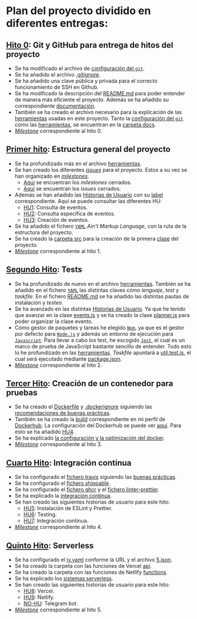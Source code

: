 # Plan del proyecto dividido en diferentes entregas:

## [Hito 0](https://jj.github.io/IV/documentos/proyecto/0.Repositorio): Git y GitHub para entrega de hitos del proyecto

-   Se ha modificado el archivo de [configuración del `git`](/docs/git.md).
-   Se ha añadido el archivo [.gitignore](../.gitignore).
-   Se ha añadido una clave pública y privada para el correcto funcionamiento de SSH en Github.
-   Se ha modificado la descripción del [README.md](../README.md) para poder entender de manera más eficiente el proyecto. Además se ha añadido su correspondiente [documentación](https://nikitastetskiy.github.io/micro-calendario/).
-   También se ha creado el archivo necesario para la explicación de las [herramientas](/docs/herramientas.md) usadas en este proyecto. Tanto la [configuración del `git`](/docs/git.md) cómo las [herramientas](/docs/herramientas.md), se encuentran en la [carpeta docs](/docs).
-   [_Milestone_](https://github.com/nikitastetskiy/micro-calendario/milestone/1) correspondiente al hito 0.

## [Primer hito](https://jj.github.io/IV/documentos/proyecto/1.Infraestructura): Estructura general del proyecto

-   Se ha profundizado más en el archivo [herramientas](/docs/herramientas.md).
-   Se han creado los diferentes [_issues_](https://github.com/nikitastetskiy/micro-calendario/issues) para el proyecto. Estos a su vez se han organizado en [_milestones_](https://github.com/nikitastetskiy/micro-calendario/milestones).
    -   [Aquí](https://github.com/nikitastetskiy/micro-calendario/milestones?state=closed) se encuentran los _milestones_ cerrados.
    -   [Aquí](https://github.com/nikitastetskiy/micro-calendario/issues?q=is%3Aissue+is%3Aclosed) se encuentran los _issues_ cerrados.
-   Además se han añadido las [Historias de Usuario](https://github.com/nikitastetskiy/micro-calendario/milestone/4) con su [label](https://github.com/nikitastetskiy/micro-calendario/issues?q=is%3Aopen+is%3Aissue+label%3Auser-stories) correspondiente. Aquí se puede consultar las diferentes HU:
    -   [HU1](https://github.com/nikitastetskiy/micro-calendario/issues/4): Consulta de eventos.
    -   [HU2](https://github.com/nikitastetskiy/micro-calendario/issues/5): Consulta específica de eventos.
    -   [HU3](https://github.com/nikitastetskiy/micro-calendario/issues/6): Creación de eventos.
-   Se ha añadido el fichero [`YAML`](../iv.yaml) _Ain't Markup Language_, con la ruta de la estructura del proyecto.
-   Se ha creado la [carpeta src](/src) para la creación de la primera [clase](/src/eventscalendar) del proyecto.
-   [_Milestone_](https://github.com/nikitastetskiy/micro-calendario/milestone/2) correspondiente al hito 1.

## [Segundo Hito](https://jj.github.io/IV/documentos/proyecto/2.Tests): Tests

-   Se ha profundizado de nuevo en el archivo [herramientas](/docs/herramientas.md). También se ha añadido en el fichero [`YAML`](../iv.yaml) las distintas claves cómo _lenguaje_, _test_ y _taskfile_. En el fichero [README.md](../README.md) se ha añadido las distintas pautas de instalación y _testeo_.
-   Se ha avanzado en las distintas [Historias de Usuario](https://github.com/nikitastetskiy/micro-calendario/milestone/4). Ya que he tenido que avanzar en la clase [events.js](/src/eventscalendar/events.js) y se ha creado la clase [planner.js](/src/eventscalendar/planner.js) para poder organizar la clase evento.
-   Cómo gestor de paquetes y tareas he elegido [`Npm`](https://www.npmjs.com), ya que es el gestor por defecto para [`Node.js`](https://nodejs.org/es/) y además un entorno de ejecución para [`Javascript`](https://es.wikipedia.org/wiki/JavaScript). Para llevar a cabo los test, he escogido [`Jest`](https://jestjs.io/es-ES/), el cual es un marco de prueba de JavaScript bastante sencillo de entender. Todo esto lo he profundizado en las [herramientas](/docs/herramientas.md). _Taskfile_ apuntará a [util.test.js](../test/util.test.js), el cual será ejecutado mediante [package.json](../package.json).
-   [_Milestone_](https://github.com/nikitastetskiy/micro-calendario/milestone/3) correspondiente al hito 2.

## [Tercer Hito](http://jj.github.io/IV/documentos/proyecto/3.Docker): Creación de un contenedor para pruebas

-   Se ha creado el [Dockerfile](../Dockerfile) y [.dockerignore](../.dockerignore) siguiendo las [recomendaciones de buenas prácticas](https://docs.docker.com/engine/reference/builder/).
-   También se ha creado la [build](https://hub.docker.com/r/nikitastetskiy/micro-calendario/builds) correspondiente en mi perfil de [Dockerhub](https://hub.docker.com/u/nikitastetskiy). La configuración del Dockerhub se puede ver [aquí](../docs/herramientas.md). Para esto se ha añadido [HU4](https://github.com/nikitastetskiy/micro-calendario/issues/14).
-   Se ha explicado [la configuración y la optimización del docker](/docs/herramientas.md).
-   [_Milestone_](https://github.com/nikitastetskiy/micro-calendario/milestone/6) correspondiente al hito 3.

## [Cuarto Hito](http://jj.github.io/IV/documentos/proyecto/4.CI): Integración continua

-   Se ha configurado el [fichero travis](../.travis.yml) siguiendo las [buenas prácticas](https://docs.travis-ci.com/user/languages/minimal-and-generic/#minimal).
-   Se ha configurado el [fichero shippable](../shippable.yml).
-   Se ha configurado el [fichero ghcr](../.github/workflows/ghcr.yml) y el [fichero linter-prettier](../.github/workflows/lint-prettier.yml).
-   Se ha explicado la [integración continua](/docs/herramientas.md).
-   Se han creado las siguientes historias de usuario para este hito:
    -   <a href="https://github.com/nikitastetskiy/micro-calendario/issues/16">HU5</a>: Instalación de ESLint y Prettier.
    -   <a href="https://github.com/nikitastetskiy/micro-calendario/issues/17">HU6</a>: Testing.
    -   <a href="https://github.com/nikitastetskiy/micro-calendario/issues/18">HU7</a>: Integración continua.
-   [_Milestone_](https://github.com/nikitastetskiy/micro-calendario/milestone/7) correspondiente al hito 4.

## [Quinto Hito](http://jj.github.io/IV/documentos/proyecto/5.Serverless): Serverless

-   Se ha configurado el [iv.yaml](../iv.yaml) conforme la URL y el archivo [5.json](../5.json).
-   Se ha creado la carpeta con las funciones de Vercel [api](../api).
-   Se ha creado la carpeta con las funciones de Netlify [functions](../functions).
-   Se ha explicado los [sistemas serverless](/docs/herramientas.md).
-   Se han creado las siguientes historias de usuario para este hito:
    -   <a href="https://github.com/nikitastetskiy/micro-calendario/issues/19">HU8</a>: Vercel.
    -   <a href="https://github.com/nikitastetskiy/micro-calendario/issues/20">HU9</a>: Netlify.
    -   <a href="https://github.com/nikitastetskiy/micro-calendario/issues/21">NO-HU</a>: Telegram bot.
-   [_Milestone_](https://github.com/nikitastetskiy/micro-calendario/milestone/8) correspondiente al hito 5.